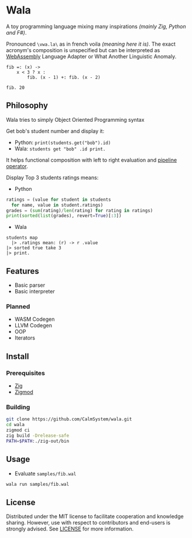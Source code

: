 # Wala

A toy programming language mixing many inspirations *(mainly Zig, Python and F#)*.

Pronounced `\vwa.la\` as in french voila *(meaning here it is)*. The exact acronym's composition is unspecified but can be interpreted as [WebAssembly](https://webassembly.org/) Language Adapter or What Another Linguistic Anomaly.

```
fib =: (x) ->
    x < 3 ? x :
        fib. (x - 1) +: fib. (x - 2)

fib. 20
```

## Philosophy 

Wala tries to simply Object Oriented Programming syntax

Get bob's student number and display it:
- Python: `print(students.get("bob").id)`
- Wala: `students get "bob" .id print.`


It helps functional composition with left to right evaluation and [pipeline operator](https://bradcollins.com/2015/04/03/f-friday-pipeline-operators/).

Display Top 3 students ratings means:
- Python
```python
ratings = (value for student in students
  for name, value in student.ratings)
grades = (sum(rating)/len(rating) for rating in ratings)
print(sorted(list(grades), revert=True)[:3])
```
- Wala
```
students map
  |> .ratings mean: (r) -> r .value
|> sorted true take 3
|> print.
```

## Features

* Basic parser
* Basic interpreter

### Planned

* WASM Codegen
* LLVM Codegen
* OOP
* Iterators

## Install

### Prerequisites

- [Zig](https://ziglang.org/learn/getting-started)
- [Zigmod](https://nektro.github.io/zigmod/)

### Building

```sh
git clone https://github.com/CalmSystem/wala.git
cd wala
zigmod ci
zig build -Drelease-safe
PATH=$PATH:./zig-out/bin
```

## Usage

* Evaluate `samples/fib.wal`
```sh
wala run samples/fib.wal
```

## License

Distributed under the MIT license to facilitate cooperation and knowledge sharing. However, use with respect to contributors and end-users is strongly advised. See [LICENSE](LICENSE) for more information.
